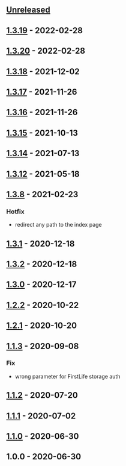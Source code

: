 <a name="unreleased"></a>
## [Unreleased]


<a name="1.3.19"></a>
## [1.3.19] - 2022-02-28

<a name="1.3.20"></a>
## [1.3.20] - 2022-02-28

<a name="1.3.18"></a>
## [1.3.18] - 2021-12-02

<a name="1.3.17"></a>
## [1.3.17] - 2021-11-26

<a name="1.3.16"></a>
## [1.3.16] - 2021-11-26

<a name="1.3.15"></a>
## [1.3.15] - 2021-10-13

<a name="1.3.14"></a>
## [1.3.14] - 2021-07-13

<a name="1.3.12"></a>
## [1.3.12] - 2021-05-18

<a name="1.3.8"></a>
## [1.3.8] - 2021-02-23
### Hotfix
- redirect any path to the index page


<a name="1.3.1"></a>
## [1.3.1] - 2020-12-18

<a name="1.3.2"></a>
## [1.3.2] - 2020-12-18

<a name="1.3.0"></a>
## [1.3.0] - 2020-12-17

<a name="1.2.2"></a>
## [1.2.2] - 2020-10-22

<a name="1.2.1"></a>
## [1.2.1] - 2020-10-20

<a name="1.1.3"></a>
## [1.1.3] - 2020-09-08
### Fix
- wrong parameter for FirstLife storage auth


<a name="1.1.2"></a>
## [1.1.2] - 2020-07-20

<a name="1.1.1"></a>
## [1.1.1] - 2020-07-02

<a name="1.1.0"></a>
## [1.1.0] - 2020-06-30

<a name="1.0.0"></a>
## 1.0.0 - 2020-06-30

[Unreleased]: https://github.com/apeunit/co3-wallet/compare/1.3.19...HEAD
[1.3.19]: https://github.com/apeunit/co3-wallet/compare/1.3.20...1.3.19
[1.3.20]: https://github.com/apeunit/co3-wallet/compare/1.3.18...1.3.20
[1.3.18]: https://github.com/apeunit/co3-wallet/compare/1.3.17...1.3.18
[1.3.17]: https://github.com/apeunit/co3-wallet/compare/1.3.16...1.3.17
[1.3.16]: https://github.com/apeunit/co3-wallet/compare/1.3.15...1.3.16
[1.3.15]: https://github.com/apeunit/co3-wallet/compare/1.3.14...1.3.15
[1.3.14]: https://github.com/apeunit/co3-wallet/compare/1.3.12...1.3.14
[1.3.12]: https://github.com/apeunit/co3-wallet/compare/1.3.8...1.3.12
[1.3.8]: https://github.com/apeunit/co3-wallet/compare/1.3.1...1.3.8
[1.3.1]: https://github.com/apeunit/co3-wallet/compare/1.3.2...1.3.1
[1.3.2]: https://github.com/apeunit/co3-wallet/compare/1.3.0...1.3.2
[1.3.0]: https://github.com/apeunit/co3-wallet/compare/1.2.2...1.3.0
[1.2.2]: https://github.com/apeunit/co3-wallet/compare/1.2.1...1.2.2
[1.2.1]: https://github.com/apeunit/co3-wallet/compare/1.1.3...1.2.1
[1.1.3]: https://github.com/apeunit/co3-wallet/compare/1.1.2...1.1.3
[1.1.2]: https://github.com/apeunit/co3-wallet/compare/1.1.1...1.1.2
[1.1.1]: https://github.com/apeunit/co3-wallet/compare/1.1.0...1.1.1
[1.1.0]: https://github.com/apeunit/co3-wallet/compare/1.0.0...1.1.0
